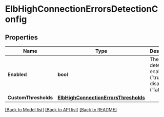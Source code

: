 # ElbHighConnectionErrorsDetectionConfig

## Properties

Name | Type | Description | Notes
------------ | ------------- | ------------- | -------------
**Enabled** | **bool** | The detection is enabled (&#x60;true&#x60;) or disabled (&#x60;false&#x60;). | 
**CustomThresholds** | [**ElbHighConnectionErrorsThresholds**](ElbHighConnectionErrorsThresholds.md) |  | [optional] 

[[Back to Model list]](../README.md#documentation-for-models) [[Back to API list]](../README.md#documentation-for-api-endpoints) [[Back to README]](../README.md)


